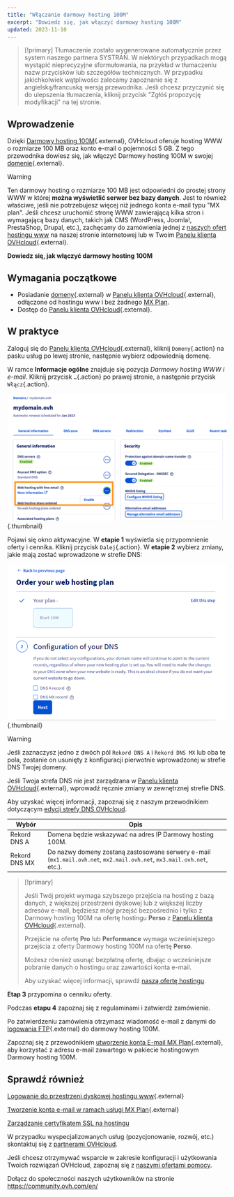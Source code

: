 ```yaml
---
title: "Włączanie darmowy hosting 100M"
excerpt: "Dowiedz się, jak włączyć darmowy hosting 100M"
updated: 2023-11-10
---
```


> [!primary]
> Tłumaczenie zostało wygenerowane automatycznie przez system naszego partnera SYSTRAN. W niektórych przypadkach mogą wystąpić nieprecyzyjne sformułowania, na przykład w tłumaczeniu nazw przycisków lub szczegółów technicznych. W przypadku jakichkolwiek wątpliwości zalecamy zapoznanie się z angielską/francuską wersją przewodnika. Jeśli chcesz przyczynić się do ulepszenia tłumaczenia, kliknij przycisk "Zgłóś propozycję modyfikacji" na tej stronie.
> 

## Wprowadzenie 

Dzięki [Darmowy hosting 100M](https://www.ovhcloud.com/pl/domains/free-web-hosting/){.external}, OVHcloud oferuje hosting WWW o rozmiarze 100 MB oraz konto e-mail o pojemności 5 GB. Z tego przewodnika dowiesz się, jak włączyć Darmowy hosting 100M w swojej [domenie](https://www.ovhcloud.com/pl/domains/){.external}.

> [!warning]
>
> Ten darmowy hosting o rozmiarze 100 MB jest odpowiedni do prostej strony WWW w której **można wyświetlić serwer bez bazy danych**.
> Jest to również właściwe, jeśli nie potrzebujesz więcej niż jednego konta e-mail typu "MX plan". 
> Jeśli chcesz uruchomić stronę WWW zawierającą kilka stron i wymagającą bazy danych, takich jak CMS (WordPress, Joomla!, PrestaShop, Drupal, etc.), zachęcamy do zamówienia jednej z [naszych ofert hostingu www](https://www.ovhcloud.com/pl/web-hosting/) na naszej stronie internetowej lub w Twoim [Panelu klienta OVHcloud](https://www.ovh.com/auth/?action=gotomanager&from=https://www.ovh.pl/&ovhSubsidiary=pl){.external}.
>

**Dowiedz się, jak włączyć darmowy hosting 100M**

## Wymagania początkowe

- Posiadanie [domeny](https://www.ovhcloud.com/pl/domains/){.external} w [Panelu klienta OVHcloud](https://www.ovh.com/auth/?action=gotomanager&from=https://www.ovh.pl/&ovhSubsidiary=pl){.external}, odłączone od hostingu www i bez żadnego [MX Plan](/pages/web_cloud/email_and_collaborative_solutions/mx_plan/email_generalities).
- Dostęp do [Panelu klienta OVHcloud](https://www.ovh.com/auth/?action=gotomanager&from=https://www.ovh.pl/&ovhSubsidiary=pl){.external}.

## W praktyce

Zaloguj się do [Panelu klienta OVHcloud](https://www.ovh.com/auth/?action=gotomanager&from=https://www.ovh.pl/&ovhSubsidiary=pl){.external}, kliknij `Domeny`{.action}  na pasku usług po lewej stronie, następnie wybierz odpowiednią domenę.

W ramce **Informacje ogólne** znajduje się pozycja *Darmowy hosting WWW i e-mail*. Kliknij przycisk `…`{.action} po prawej stronie, a następnie przycisk `Włącz`{.action}.

![free100m](images/start10m-step1-01.png){.thumbnail}

Pojawi się okno aktywacyjne. W **etapie 1** wyświetla się przypomnienie oferty i cennika. Kliknij przycisk `Dalej`{.action}. W **etapie 2** wybierz zmiany, jakie mają zostać wprowadzone w strefie DNS:

![free100m](images/start10m-step1-02.png){.thumbnail}

> [!warning]
>
> Jeśli zaznaczysz jedno z dwóch pól `Rekord DNS A` i `Rekord DNS MX` lub oba te pola, zostanie on usunięty z konfiguracji pierwotnie wprowadzonej w strefie DNS Twojej domeny.
>
> Jeśli Twoja strefa DNS nie jest zarządzana w [Panelu klienta OVHcloud](https://www.ovh.com/auth/?action=gotomanager&from=https://www.ovh.pl/&ovhSubsidiary=pl){.external}, wprowadź ręcznie zmiany w zewnętrznej strefie DNS.
>
> Aby uzyskać więcej informacji, zapoznaj się z naszym przewodnikiem dotyczącym [edycji strefy DNS OVHcloud](/pages/web_cloud/domains/dns_zone_edit).
>

| Wybór                                       	| Opis                                                                                                               								|
|--------------------------------------------	|-----------------------------------------------------------------------------------------------------------------------------------------------------------|
| Rekord DNS A                         	| Domena będzie wskazywać na adres IP Darmowy hosting 100M.                                               								|
| Rekord DNS MX 	| Do nazwy domeny zostaną zastosowane serwery e-mail (`mx1.mail.ovh.net`, `mx2.mail.ovh.net`, `mx3.mail.ovh.net`, etc.). 	|

> [!primary]
>
> Jeśli Twój projekt wymaga szybszego przejścia na hosting z bazą danych, z większej przestrzeni dyskowej lub z większej liczby adresów e-mail, będziesz mógł przejść bezpośrednio i tylko z Darmowy hosting 100M na ofertę hostingu **Perso** z [Panelu klienta OVHcloud](https://www.ovh.com/auth/?action=gotomanager&from=https://www.ovh.pl/&ovhSubsidiary=pl){.external}.
>
> Przejście na ofertę **Pro** lub **Performance** wymaga wcześniejszego przejścia z oferty Darmowy hosting 100M na ofertę **Perso**.
>
> Możesz również usunąć bezpłatną ofertę, dbając o wcześniejsze pobranie danych o hostingu oraz zawartości konta e-mail.
>
> Aby uzyskać więcej informacji, sprawdź [naszą ofertę hostingu](https://www.ovhcloud.com/pl/web-hosting/).
>

**Etap 3** przypomina o cenniku oferty. 

Podczas **etapu 4** zapoznaj się z regulaminami i zatwierdź zamówienie.

Po zatwierdzeniu zamówienia otrzymasz wiadomość e-mail z danymi do [logowania FTP](/pages/web_cloud/web_hosting/ftp_connection){.external} do darmowy hosting 100M.

Zapoznaj się z przewodnikiem [utworzenie konta E-mail MX Plan](/pages/web_cloud/email_and_collaborative_solutions/mx_plan/email_creation){.external}, aby korzystać z adresu e-mail zawartego w pakiecie hostingowym Darmowy hosting 100M.

## Sprawdź również

[Logowanie do przestrzeni dyskowej hostingu www](/pages/web_cloud/web_hosting/ftp_connection){.external}

[Tworzenie konta e-mail w ramach usługi MX Plan](/pages/web_cloud/email_and_collaborative_solutions/mx_plan/email_creation){.external}

[Zarządzanie certyfikatem SSL na hostingu](/pages/web_cloud/web_hosting/ssl_on_webhosting)

W przypadku wyspecjalizowanych usług (pozycjonowanie, rozwój, etc.) skontaktuj się z [partnerami OVHcloud](https://partner.ovhcloud.com/pl/directory/).

Jeśli chcesz otrzymywać wsparcie w zakresie konfiguracji i użytkowania Twoich rozwiązań OVHcloud, zapoznaj się z [naszymi ofertami pomocy](https://www.ovhcloud.com/pl/support-levels/).

Dołącz do społeczności naszych użytkowników na stronie <https://community.ovh.com/en/>
